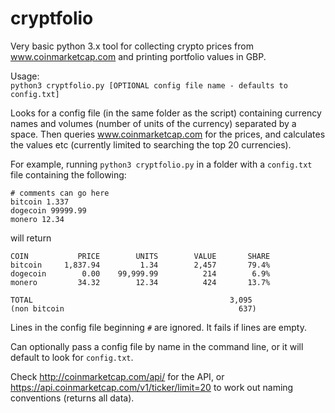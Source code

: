 # cryptfolio

Very basic python 3.x tool for collecting crypto prices from www.coinmarketcap.com and printing portfolio values in GBP.

Usage:  
    `python3 cryptfolio.py [OPTIONAL config file name - defaults to config.txt]`

Looks for a config file (in the same folder as the script) containing currency names and volumes (number of units of the currency) separated by a space.  Then queries www.coinmarketcap.com for the prices, and calculates the values etc (currently limited to searching the top 20 currencies).

For example, running `python3 cryptfolio.py` in a folder with a `config.txt` file containing the following:

    # comments can go here
    bitcoin 1.337
    dogecoin 99999.99
    monero 12.34

will return

    COIN           PRICE        UNITS        VALUE       SHARE
    bitcoin     1,837.94         1.34        2,457       79.4%
    dogecoin        0.00    99,999.99          214        6.9%
    monero         34.32        12.34          424       13.7%

    TOTAL                                            3,095
    (non bitcoin                                       637)

Lines in the config file beginning `#` are ignored.  It fails if lines are empty.

Can optionally pass a config file by name in the command line, or it will default to look for `config.txt`.

Check http://coinmarketcap.com/api/ for the API, or https://api.coinmarketcap.com/v1/ticker/limit=20 to work out naming conventions (returns all data).

